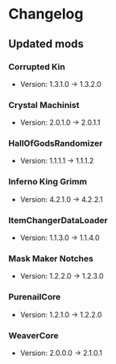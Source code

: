 # Changelog


## Updated mods

### Corrupted Kin

- Version: 1.3.1.0 -> 1.3.2.0

### Crystal Machinist

- Version: 2.0.1.0 -> 2.0.1.1

### HallOfGodsRandomizer

- Version: 1.1.1.1 -> 1.1.1.2

### Inferno King Grimm

- Version: 4.2.1.0 -> 4.2.2.1

### ItemChangerDataLoader

- Version: 1.1.3.0 -> 1.1.4.0

### Mask Maker Notches

- Version: 1.2.2.0 -> 1.2.3.0

### PurenailCore

- Version: 1.2.1.0 -> 1.2.2.0

### WeaverCore

- Version: 2.0.0.0 -> 2.1.0.1

